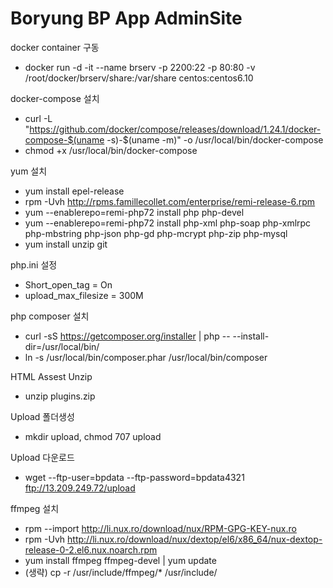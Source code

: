 # Boryung BP App AdminSite

docker container 구동
* docker run -d -it --name brserv -p 2200:22 -p 80:80 -v /root/docker/brserv/share:/var/share centos:centos6.10

docker-compose 설치
* curl -L "https://github.com/docker/compose/releases/download/1.24.1/docker-compose-$(uname -s)-$(uname -m)" -o /usr/local/bin/docker-compose
* chmod +x /usr/local/bin/docker-compose

yum 설치
* yum install epel-release
* rpm -Uvh http://rpms.famillecollet.com/enterprise/remi-release-6.rpm
* yum --enablerepo=remi-php72 install php php-devel
* yum --enablerepo=remi-php72 install php-xml php-soap php-xmlrpc php-mbstring php-json php-gd php-mcrypt php-zip php-mysql
* yum install unzip git

php.ini 설정
* Short_open_tag = On
* upload_max_filesize = 300M

php composer 설치
* curl -sS https://getcomposer.org/installer | php -- --install-dir=/usr/local/bin/
* ln -s /usr/local/bin/composer.phar /usr/local/bin/composer

HTML Assest Unzip
* unzip plugins.zip

Upload 폴더생성
* mkdir upload, chmod 707 upload

Upload 다운로드
* wget --ftp-user=bpdata --ftp-password=bpdata4321 ftp://13.209.249.72/upload

ffmpeg 설치
* rpm --import http://li.nux.ro/download/nux/RPM-GPG-KEY-nux.ro
* rpm -Uvh http://li.nux.ro/download/nux/dextop/el6/x86_64/nux-dextop-release-0-2.el6.nux.noarch.rpm
* yum install ffmpeg ffmpeg-devel | yum update
* (생략) cp -r /usr/include/ffmpeg/* /usr/include/
